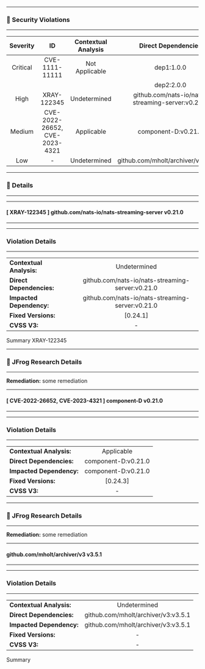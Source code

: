 


---
### 🚨 Security Violations

---

| Severity                | ID                  | Contextual Analysis                  | Direct Dependencies                  | Impacted Dependency                  | Watch Name                  |
| :---------------------: | :-----------------------------------: | :-----------------------------------: | :-----------------------------------: | :-----------------------------------: | :-----------------------------------: |
| Critical | CVE-1111-11111 | Not Applicable | dep1:1.0.0 | impacted:3.0.0 | - |
|   |   |   | dep2:2.0.0 |   |   |
| High | XRAY-122345 | Undetermined | github.com/nats-io/nats-streaming-server:v0.21.0 | github.com/nats-io/nats-streaming-server:v0.21.0 | - |
| Medium | CVE-2022-26652, CVE-2023-4321 | Applicable | component-D:v0.21.0 | component-D:v0.21.0 | - |
| Low | - | Undetermined | github.com/mholt/archiver/v3:v3.5.1 | github.com/mholt/archiver/v3:v3.5.1 | - |


---
### 🔖 Details

---



---
#### [ XRAY-122345 ] github.com/nats-io/nats-streaming-server v0.21.0

---



---
### Violation Details

---
|                 |                   |
| --------------------- | :-----------------------------------: |
| **Contextual Analysis:** | Undetermined |
| **Direct Dependencies:** | github.com/nats-io/nats-streaming-server:v0.21.0 |
| **Impacted Dependency:** | github.com/nats-io/nats-streaming-server:v0.21.0 |
| **Fixed Versions:** | [0.24.1] |
| **CVSS V3:** | - |

Summary XRAY-122345


---
### 🔬 JFrog Research Details

---

**Remediation:**
some remediation



---
#### [ CVE-2022-26652, CVE-2023-4321 ] component-D v0.21.0

---



---
### Violation Details

---
|                 |                   |
| --------------------- | :-----------------------------------: |
| **Contextual Analysis:** | Applicable |
| **Direct Dependencies:** | component-D:v0.21.0 |
| **Impacted Dependency:** | component-D:v0.21.0 |
| **Fixed Versions:** | [0.24.3] |
| **CVSS V3:** | - |


---
### 🔬 JFrog Research Details

---

**Remediation:**
some remediation



---
#### github.com/mholt/archiver/v3 v3.5.1

---



---
### Violation Details

---
|                 |                   |
| --------------------- | :-----------------------------------: |
| **Contextual Analysis:** | Undetermined |
| **Direct Dependencies:** | github.com/mholt/archiver/v3:v3.5.1 |
| **Impacted Dependency:** | github.com/mholt/archiver/v3:v3.5.1 |
| **Fixed Versions:** | - |
| **CVSS V3:** | - |

Summary